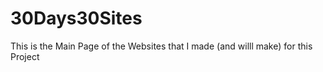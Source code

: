 # 30Days30Sites
This is the Main Page of the Websites that I made (and willl make) for this Project
